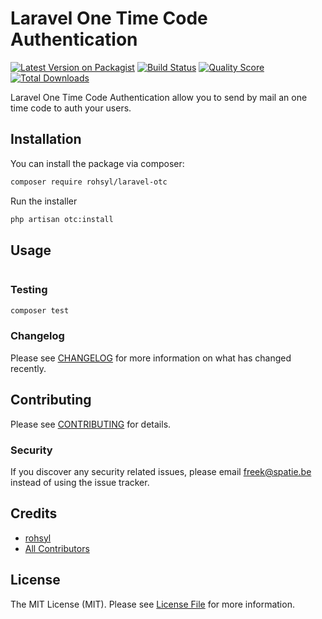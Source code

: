 # Laravel One Time Code Authentication

[![Latest Version on Packagist](https://img.shields.io/packagist/v/spatie/laravel-otc.svg?style=flat-square)](https://packagist.org/packages/rohsyl/laravel-otc)
[![Build Status](https://img.shields.io/travis/spatie/laravel-otc/master.svg?style=flat-square)](https://travis-ci.org/rohsyl/laravel-otc)
[![Quality Score](https://img.shields.io/scrutinizer/g/spatie/laravel-otc.svg?style=flat-square)](https://scrutinizer-ci.com/g/rohsyl/laravel-otc)
[![Total Downloads](https://img.shields.io/packagist/dt/spatie/laravel-otc.svg?style=flat-square)](https://packagist.org/packages/rohsyl/laravel-otc)


Laravel One Time Code Authentication allow you to send by mail an one time code to auth your users.

## Installation

You can install the package via composer:

```bash
composer require rohsyl/laravel-otc
```

Run the installer

```bash
php artisan otc:install
```

## Usage

``` php

```

### Testing

``` bash
composer test
```

### Changelog

Please see [CHANGELOG](CHANGELOG.md) for more information on what has changed recently.

## Contributing

Please see [CONTRIBUTING](CONTRIBUTING.md) for details.

### Security

If you discover any security related issues, please email freek@spatie.be instead of using the issue tracker.

## Credits

- [rohsyl](https://github.com/rohsyl)
- [All Contributors](../../contributors)


## License

The MIT License (MIT). Please see [License File](LICENSE.md) for more information.
